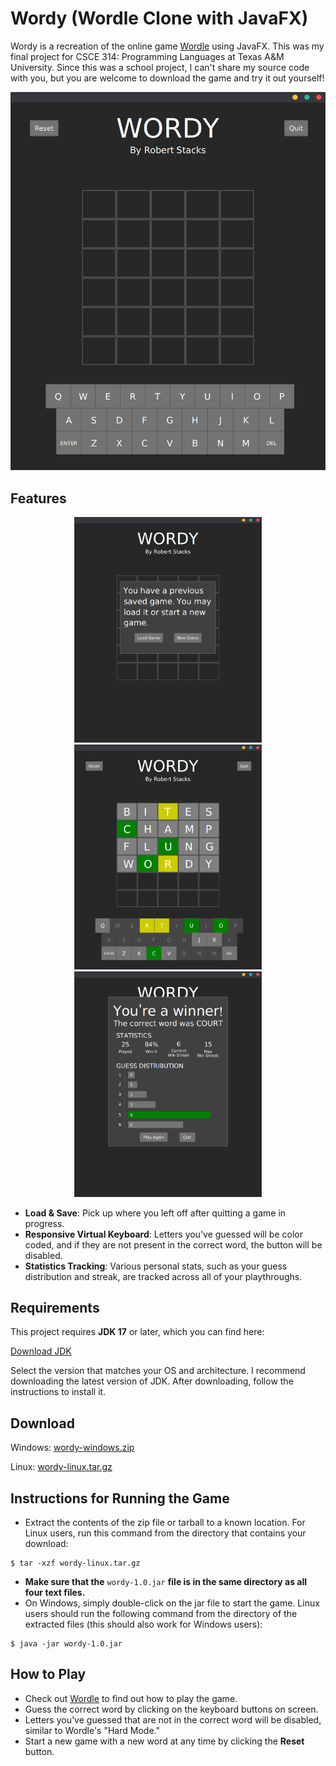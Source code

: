 # Wordy (Wordle Clone with JavaFX)

Wordy is a recreation of the online game [Wordle](https://www.nytimes.com/games/wordle/index.html) using JavaFX. This was my final project for CSCE 314: Programming Languages at Texas A&M University. Since this was a school project, I can't share my source code with you, but you are welcome to download the game and try it out yourself!

<p align="center">
  <img src="/images/blankGUI.png" alt="Wordy GUI" width=600 />
</p>

## Features

<p align="center">
  <img src="/images/loadSaveFeature.png" alt="Load/Save Feature" width=300 />
  <img src="/images/gameInProgress.png" alt="Game In Progress" width=300 />
  <img src="/images/statScreen.png" alt="Post-Game Stats" width=300 />
</p>

- **Load & Save**: Pick up where you left off after quitting a game in progress.
- **Responsive Virtual Keyboard**: Letters you've guessed will be color coded, and if they are not present in the correct word, the button will be disabled.
- **Statistics Tracking**: Various personal stats, such as your guess distribution and streak, are tracked across all of your playthroughs.

## Requirements

This project requires **JDK 17** or later, which you can find here:

[Download JDK](https://www.oracle.com/java/technologies/downloads/)

Select the version that matches your OS and architecture. I recommend downloading the latest version of JDK. After downloading, follow the instructions
to install it.

## Download

Windows: [wordy-windows.zip](https://github.com/rstacks/wordy/raw/main/wordy-windows.zip)

Linux: [wordy-linux.tar.gz](https://github.com/rstacks/wordy/raw/main/wordy-linux.tar.gz)

## Instructions for Running the Game

- Extract the contents of the zip file or tarball to a known location. For Linux users, run this command from the directory that contains your download:

```
$ tar -xzf wordy-linux.tar.gz
```

- **Make sure that the** <code>wordy-1.0.jar</code> **file is in the same directory as all four text files.**
- On Windows, simply double-click on the jar file to start the game. Linux users should run the following command from the directory of the extracted files (this should also work for Windows users):

```
$ java -jar wordy-1.0.jar
```

## How to Play

- Check out [Wordle](https://www.nytimes.com/games/wordle/index.html) to find out how to play the game.
- Guess the correct word by clicking on the keyboard buttons on screen.
- Letters you've guessed that are not in the correct word will be disabled, similar to Wordle's "Hard Mode."
- Start a new game with a new word at any time by clicking the **Reset** button.
